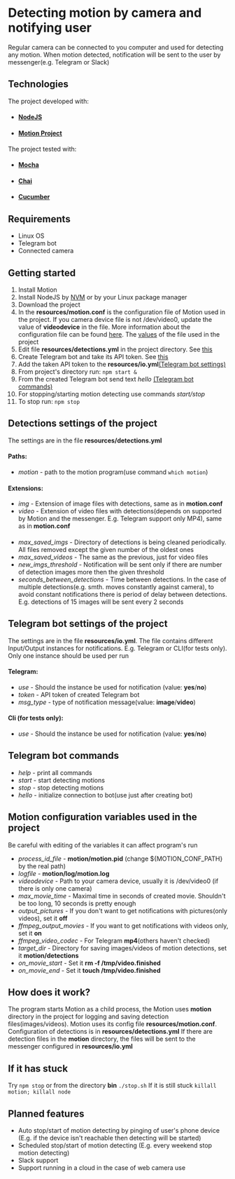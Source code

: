 Detecting motion by camera and notifying user
===================
Regular camera can be connected to you computer and used for detecting any motion. When motion detected, notification will be sent to the user by messenger(e.g. Telegram or Slack)

## Technologies
The project developed with:
* #### [NodeJS](https://nodejs.org/en/)
* #### [Motion Project](https://motion-project.github.io/)
The project tested with:
* #### [Mocha](https://mochajs.org/)
* #### [Chai](https://www.chaijs.com/)
* #### [Cucumber](https://cucumber.io/)

## Requirements 
- Linux OS
- Telegram bot
- Connected camera

## Getting started
1. Install Motion 
2.  Install NodeJS by [NVM](https://github.com/nvm-sh/nvm) or by your Linux package manager
3. Download the project
4. In the __resources/motion.conf__ is the configuration file of Motion used in the project. If you camera device file is not /dev/video0, update the value of __videodevice__ in the file. 
More information about the configuration file can be found [here](https://motion-project.github.io/motion_config.html). The [values](#Motion-configuration-variables-used-in-the-project) of the file used in the project  
5. Edit file __resources/detections.yml__ in the project directory. See [this](#Detections-settings-of-the-project) 
6. Create Telegram bot and take its API token. See [this](https://core.telegram.org/bots#6-botfather)
7. Add the taken API token to the __resources/io.yml__[(Telegram bot settings)](#Telegram-bot-settings-of-the-project)
8. From project's directory run: `npm start &`
9. From the created Telegram bot send text *hello* [(Telegram bot commands)](#Telegram-bot-commands)
10. For stopping/starting motion detecting use commands *start/stop* 
11. To stop run: `npm stop`


## Detections settings of the project
The settings are in the file __resources/detections.yml__
#### Paths:
- *motion* - path to the motion program(use command `which motion`)
#### Extensions:
- *img* - Extension of image files with detections, same as in __motion.conf__
-  *video* - Extension of video files with detections(depends on supported by Motion and the messenger. E.g. Telegram support only MP4), same as in __motion.conf__
####
-  *max_saved_imgs* - Directory of detections is being cleaned periodically. All files removed except the given number of the oldest ones
-  *max_saved_videos* - The same as the previous, just for video files
-  *new_imgs_threshold* - Notification will be sent only if there are number of detection images more then the given threshold
-  *seconds_between_detections* - Time between detections. In the case of multiple detections(e.g. smth. moves constantly against camera), to avoid constant notifications there is period of delay between detections. E.g. detections of 15 images will be sent every 2 seconds 

## Telegram bot settings of the project
The settings are in the file __resources/io.yml__. The file contains different Input/Output instances for notifications. E.g. Telegram or CLI(for tests only). Only one instance should be used per run
#### Telegram:
- *use* - Should the instance be used for notification (value: __yes__/__no__)
- *token* - API token of created Telegram bot
- *msg_type* - type of notification message(value: __image__/__video__)
#### Cli (for tests only): 
- *use* - Should the instance be used for notification (value: __yes__/__no__)

## Telegram bot commands
* *help* - print all commands
*  *start* - start detecting motions
*  *stop* - stop detecting motions 
*  *hello* - initialize connection to bot(use just after creating bot)

## Motion configuration variables used in the project
Be careful with editing of the variables it can affect program's run
- *process_id_file* - __motion/motion.pid__ (change ${MOTION_CONF_PATH} by the real path)
- *logfile* - __motion/log/motion.log__
- *videodevice* - Path to your camera device, usually it is /dev/video0 (if there is only one camera)
- *max_movie_time* - Maximal time in seconds of created movie. Shouldn't be too long, 10 seconds is pretty enough
- *output_pictures* - If you don't want to get notifications with pictures(only videos), set it __off__
- *ffmpeg_output_movies* - If you want to get notifications with videos only, set it __on__
- *ffmpeg_video_codec* - For Telegram __mp4__(others haven't checked)
- *target_dir* - Directory for saving images/videos of motion detections, set it __motion/detections__
- *on_movie_start* - Set it __rm -f /tmp/video.finished__
- *on_movie_end* - Set it __touch /tmp/video.finished__ 

## How does it work?
The program starts Motion as a child process, the Motion uses __motion__ directory in the project for logging and saving detection files(images/videos). Motion uses its config file __resources/motion.conf__. Configuration of detections is in __resources/detections.yml__
If there are detection files in the __motion__ directory, the files will be sent to the messenger configured in __resources/io.yml__

## If it has stuck
Try `npm stop` or from the directory __bin__ `./stop.sh`
If it is still stuck `killall motion; killall node`

## Planned features
* Auto stop/start of motion detecting by pinging of user's phone device (E.g. if the device isn't reachable then detecting will be started)
* Scheduled stop/start of motion detecting (E.g. every weekend stop motion detecting)
* Slack support
* Support running in a cloud in the case of web camera use